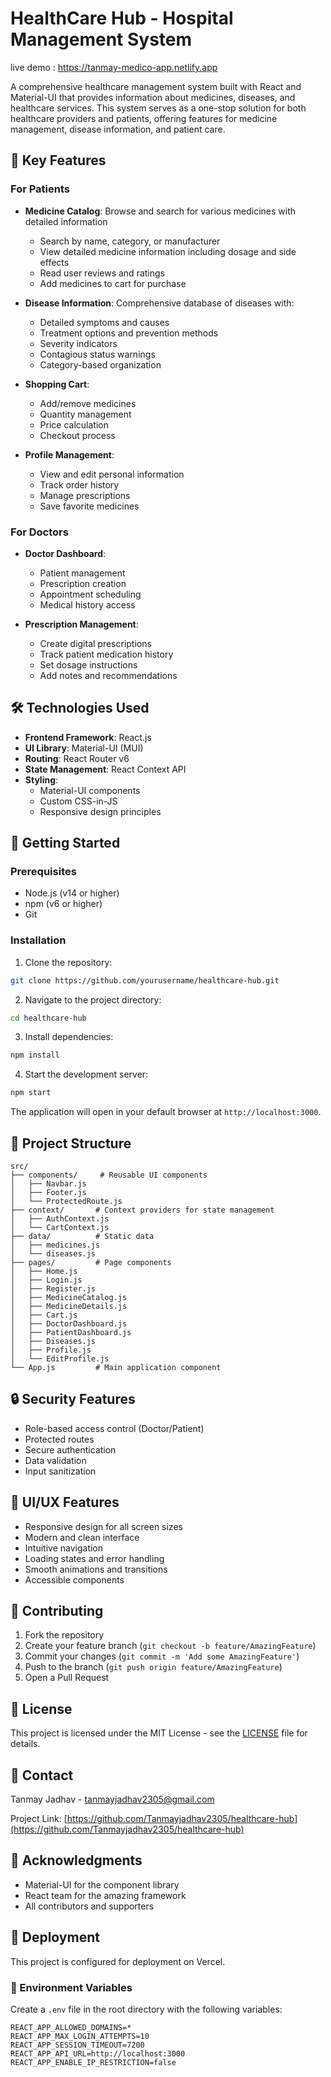 # HealthCare Hub - Hospital Management System

live demo : https://tanmay-medico-app.netlify.app

A comprehensive healthcare management system built with React and Material-UI that provides information about medicines, diseases, and healthcare services. This system serves as a one-stop solution for both healthcare providers and patients, offering features for medicine management, disease information, and patient care.

## 🌟 Key Features

### For Patients
- **Medicine Catalog**: Browse and search for various medicines with detailed information
  - Search by name, category, or manufacturer
  - View detailed medicine information including dosage and side effects
  - Read user reviews and ratings
  - Add medicines to cart for purchase

- **Disease Information**: Comprehensive database of diseases with:
  - Detailed symptoms and causes
  - Treatment options and prevention methods
  - Severity indicators
  - Contagious status warnings
  - Category-based organization

- **Shopping Cart**: 
  - Add/remove medicines
  - Quantity management
  - Price calculation
  - Checkout process

- **Profile Management**:
  - View and edit personal information
  - Track order history
  - Manage prescriptions
  - Save favorite medicines

### For Doctors
- **Doctor Dashboard**:
  - Patient management
  - Prescription creation
  - Appointment scheduling
  - Medical history access

- **Prescription Management**:
  - Create digital prescriptions
  - Track patient medication history
  - Set dosage instructions
  - Add notes and recommendations

## 🛠️ Technologies Used

- **Frontend Framework**: React.js
- **UI Library**: Material-UI (MUI)
- **Routing**: React Router v6
- **State Management**: React Context API
- **Styling**: 
  - Material-UI components
  - Custom CSS-in-JS
  - Responsive design principles

## 🚀 Getting Started

### Prerequisites

- Node.js (v14 or higher)
- npm (v6 or higher)
- Git

### Installation

1. Clone the repository:
```bash
git clone https://github.com/yourusername/healthcare-hub.git
```

2. Navigate to the project directory:
```bash
cd healthcare-hub
```

3. Install dependencies:
```bash
npm install
```

4. Start the development server:
```bash
npm start
```

The application will open in your default browser at `http://localhost:3000`.

## 📁 Project Structure

```
src/
├── components/     # Reusable UI components
│   ├── Navbar.js
│   ├── Footer.js
│   └── ProtectedRoute.js
├── context/       # Context providers for state management
│   ├── AuthContext.js
│   └── CartContext.js
├── data/          # Static data
│   ├── medicines.js
│   └── diseases.js
├── pages/         # Page components
│   ├── Home.js
│   ├── Login.js
│   ├── Register.js
│   ├── MedicineCatalog.js
│   ├── MedicineDetails.js
│   ├── Cart.js
│   ├── DoctorDashboard.js
│   ├── PatientDashboard.js
│   ├── Diseases.js
│   ├── Profile.js
│   └── EditProfile.js
└── App.js         # Main application component
```

## 🔒 Security Features

- Role-based access control (Doctor/Patient)
- Protected routes
- Secure authentication
- Data validation
- Input sanitization

## 🎨 UI/UX Features

- Responsive design for all screen sizes
- Modern and clean interface
- Intuitive navigation
- Loading states and error handling
- Smooth animations and transitions
- Accessible components

## 🤝 Contributing

1. Fork the repository
2. Create your feature branch (`git checkout -b feature/AmazingFeature`)
3. Commit your changes (`git commit -m 'Add some AmazingFeature'`)
4. Push to the branch (`git push origin feature/AmazingFeature`)
5. Open a Pull Request

## 📝 License

This project is licensed under the MIT License - see the [LICENSE](LICENSE) file for details.

## 👤 Contact

Tanmay Jadhav - [tanmayjadhav2305@gmail.com](mailto:tanmayjadhav2305@gmail.com)

Project Link: [https://github.com/Tanmayjadhav2305/healthcare-hub](https://github.com/Tanmayjadhav2305/healthcare-hub)

## 🙏 Acknowledgments

- Material-UI for the component library
- React team for the amazing framework
- All contributors and supporters

## 📝 Deployment

This project is configured for deployment on Vercel.

### 🔧 Environment Variables

Create a `.env` file in the root directory with the following variables:

```
REACT_APP_ALLOWED_DOMAINS=*
REACT_APP_MAX_LOGIN_ATTEMPTS=10
REACT_APP_SESSION_TIMEOUT=7200
REACT_APP_API_URL=http://localhost:3000
REACT_APP_ENABLE_IP_RESTRICTION=false
```
